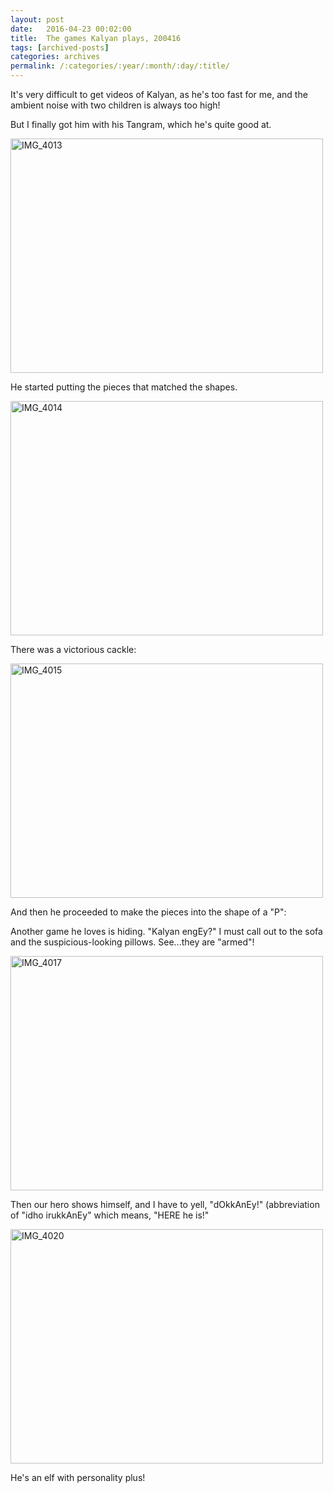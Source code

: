 ```yaml
---
layout: post
date:	2016-04-23 00:02:00
title:  The games Kalyan plays, 200416
tags: [archived-posts]
categories: archives
permalink: /:categories/:year/:month/:day/:title/
---
```

It's very difficult to get videos of Kalyan, as he's too fast for me, and the ambient noise with two children is always too high! 

But I finally got him with his Tangram, which he's quite good at.

<a data-flickr-embed="true" href="https://www.flickr.com/photos/86494503@N00/25973886304/in/album-72157663952623193/" title="IMG_4013"><img src="https://farm2.staticflickr.com/1618/25973886304_5c60b67632.jpg" width="500" height="375" alt="IMG_4013"></a><script async="async" src="//embedr.flickr.com/assets/client-code.js" charset="utf-8"></script>

He started putting the pieces that matched the shapes.

<a data-flickr-embed="true" href="https://www.flickr.com/photos/86494503@N00/25973886604/in/album-72157663952623193/" title="IMG_4014"><img src="https://farm2.staticflickr.com/1499/25973886604_e9c3436efc.jpg" width="500" height="375" alt="IMG_4014"></a><script async="async" src="//embedr.flickr.com/assets/client-code.js" charset="utf-8"></script>

There was a victorious cackle:

<a data-flickr-embed="true" href="https://www.flickr.com/photos/86494503@N00/25973886774/in/album-72157663952623193/" title="IMG_4015"><img src="https://farm2.staticflickr.com/1679/25973886774_635013d977.jpg" width="500" height="375" alt="IMG_4015"></a><script async="async" src="//embedr.flickr.com/assets/client-code.js" charset="utf-8"></script>

And then he proceeded to make the pieces into the shape of a "P":

<lj-embed id="1388"/>

Another game he loves is hiding. "Kalyan engEy?" I must call out to the sofa and the suspicious-looking  pillows. See...they are "armed"!

<a data-flickr-embed="true" href="https://www.flickr.com/photos/86494503@N00/26552887706/in/album-72157663952623193/" title="IMG_4017"><img src="https://farm2.staticflickr.com/1642/26552887706_8892d14b76.jpg" width="500" height="375" alt="IMG_4017"></a><script async="async" src="//embedr.flickr.com/assets/client-code.js" charset="utf-8"></script>

Then our hero shows himself, and I have to yell, "dOkkAnEy!" (abbreviation of "idho irukkAnEy" which means, "HERE he is!"

<a data-flickr-embed="true" href="https://www.flickr.com/photos/86494503@N00/26552888216/in/album-72157663952623193/" title="IMG_4020"><img src="https://farm2.staticflickr.com/1475/26552888216_c4ab100a0b.jpg" width="500" height="375" alt="IMG_4020"></a><script async="async" src="//embedr.flickr.com/assets/client-code.js" charset="utf-8"></script>

He's an elf with personality plus!
